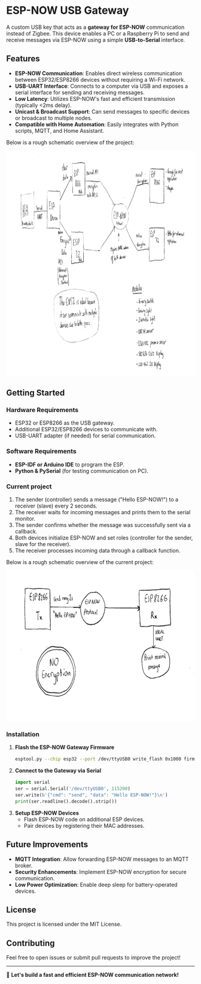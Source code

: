 # ESP-NOW USB Gateway

A custom USB key that acts as a **gateway for ESP-NOW** communication instead of Zigbee. This device enables a PC or a Raspberry Pi to send and receive messages via ESP-NOW using a simple **USB-to-Serial** interface.

## Features
- **ESP-NOW Communication**: Enables direct wireless communication between ESP32/ESP8266 devices without requiring a Wi-Fi network.
- **USB-UART Interface**: Connects to a computer via USB and exposes a serial interface for sending and receiving messages.
- **Low Latency**: Utilizes ESP-NOW's fast and efficient transmission (typically <2ms delay).
- **Unicast & Broadcast Support**: Can send messages to specific devices or broadcast to multiple nodes.
- **Compatible with Home Automation**: Easily integrates with Python scripts, MQTT, and Home Assistant.

Below is a rough schematic overview of the project:

<img src="docs/images/Project_plan.jpg" alt="Project_plan" width="1500" height="600">

## Getting Started

### Hardware Requirements
- ESP32 or ESP8266 as the USB gateway.
- Additional ESP32/ESP8266 devices to communicate with.
- USB-UART adapter (if needed) for serial communication.

### Software Requirements
- **ESP-IDF or Arduino IDE** to program the ESP.
- **Python & PySerial** (for testing communication on PC).

### Current project

1. The sender (controller) sends a message ("Hello ESP-NOW!") to a receiver (slave) every 2 seconds.
2. The receiver waits for incoming messages and prints them to the serial monitor.
3. The sender confirms whether the message was successfully sent via a callback.
4. Both devices initialize ESP-NOW and set roles (controller for the sender, slave for the receiver).
5. The receiver processes incoming data through a callback function.

Below is a rough schematic overview of the current project:

<img src="docs/images/Current_project.jpg" alt="Current_project" width="800" height="400">

### Installation
1. **Flash the ESP-NOW Gateway Firmware**
   ```bash
   esptool.py --chip esp32 --port /dev/ttyUSB0 write_flash 0x1000 firmware.bin
   ```
2. **Connect to the Gateway via Serial**
   ```python
   import serial
   ser = serial.Serial('/dev/ttyUSB0', 115200)
   ser.write(b'{"cmd": "send", "data": "Hello ESP-NOW!"}\n')
   print(ser.readline().decode().strip())
   ```
3. **Setup ESP-NOW Devices**
   - Flash ESP-NOW code on additional ESP devices.
   - Pair devices by registering their MAC addresses.

## Future Improvements
- **MQTT Integration**: Allow forwarding ESP-NOW messages to an MQTT broker.
- **Security Enhancements**: Implement ESP-NOW encryption for secure communication.
- **Low Power Optimization**: Enable deep sleep for battery-operated devices.

## License
This project is licensed under the MIT License.

## Contributing
Feel free to open issues or submit pull requests to improve the project!

---

🚀 **Let's build a fast and efficient ESP-NOW communication network!**